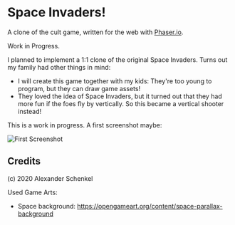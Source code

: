 Space Invaders!
=================

A clone of the cult game, written for the web with [Phaser.io](https://phaser.io).

Work in Progress.

I planned to implement a 1:1 clone of the original Space Invaders. Turns out my family had other things in mind:

* I will create this game together with my kids: They're too young to program, but they can draw game assets!
* They loved the idea of Space Invaders, but it turned out that they had more fun if the foes fly by vertically.
  So this became a vertical shooter instead!

This is a work in progress. A first screenshot maybe:

![First Screenshot](./assets/screen-001.png)



Credits
------------

(c) 2020 Alexander Schenkel

Used Game Arts:

* Space background: https://opengameart.org/content/space-parallax-background